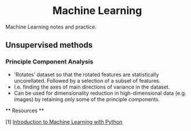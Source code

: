 <h1 align="center">
   Machine Learning 
</h1>

Machine Learning notes and practice.

## Unsupervised methods

### Principle Component Analysis
- 'Rotates' dataset so that the rotated features are statistically uncorellated. Followed by a selection of a subset of features.
- I.e. finding the axes of main directions of variance in the dataset.
- Can be used for dimensionality reduction in high-dimensional data (e.g. images) by retaining only some of the principle components.



** Resources **

[1] [Introduction to Machine Learning with Python](https://books.google.co.uk/books/about/Introduction_to_Machine_Learning_with_Py.html?id=q5pnAQAACAAJ&source=kp_book_description&redir_esc=y)
